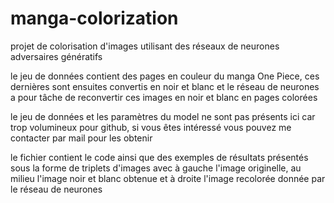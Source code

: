 # manga-colorization

projet de colorisation d'images utilisant des réseaux de neurones adversaires génératifs

le jeu de données contient des pages en couleur du manga One Piece, ces dernières sont ensuites convertis en noir et blanc et le réseau de neurones a pour tâche de reconvertir ces images en noir et blanc en pages colorées

le jeu de données et les paramètres du model ne sont pas présents ici car trop volumineux pour github, si vous êtes intéressé vous pouvez me contacter par mail pour les obtenir

le fichier contient le code ainsi que des exemples de résultats présentés sous la forme de triplets d'images avec à gauche l'image originelle, au milieu l'image noir et blanc obtenue et à droite l'image recolorée donnée par le réseau de neurones
